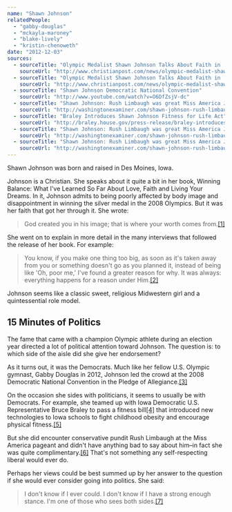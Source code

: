 ```yaml
---
name: "Shawn Johnson"
relatedPeople:
  - "gabby-douglas"
  - "mckayla-maroney"
  - "blake-lively"
  - "kristin-chenoweth"
date: "2012-12-03"
sources:
  - sourceTitle: "Olympic Medalist Shawn Johnson Talks About Faith in 'Winning Balance' Memoir"
    sourceUrl: "http://www.christianpost.com/news/olympic-medalist-shawn-johnson-christian-faith-winning-balance-book-78206/"
  - sourceTitle: "Olympic Medalist Shawn Johnson Talks About Faith in 'Winning Balance' Memoir"
    sourceUrl: "http://www.christianpost.com/news/olympic-medalist-shawn-johnson-christian-faith-winning-balance-book-78206/"
  - sourceTitle: "Shawn Johnson Democratic National Convention"
    sourceUrl: "http://www.youtube.com/watch?v=O6DfZsjV-dc"
  - sourceTitle: "Shawn Johnson: Rush Limbaugh was great Miss America Judge"
    sourceUrl: "http://washingtonexaminer.com/shawn-johnson-rush-limbaugh-was-great-miss-america-judge/article/702651#.UKx0jIXJCBg"
  - sourceTitle: "Braley Introduces Shawn Johnson Fitness for Life Act"
    sourceUrl: "http://braley.house.gov/press-release/braley-introduces-shawn-johnson-fitness-life-act"
  - sourceTitle: "Shawn Johnson: Rush Limbaugh was great Miss America Judge"
    sourceUrl: "http://washingtonexaminer.com/shawn-johnson-rush-limbaugh-was-great-miss-america-judge/article/702651#.UKx0jIXJCBg"
  - sourceTitle: "Shawn Johnson: Rush Limbaugh was great Miss America Judge"
    sourceUrl: "http://washingtonexaminer.com/shawn-johnson-rush-limbaugh-was-great-miss-america-judge/article/702651#.UKx0jIXJCBg"
---
```


Shawn Johnson was born and raised in Des Moines, Iowa.

Johnson is a Christian. She speaks about it quite a bit in her book, Winning Balance: What I've Learned So Far About Love, Faith and Living Your Dreams. In it, Johnson admits to being poorly affected by body image and disappointment in winning the silver medal in the 2008 Olympics. But it was her faith that got her through it. She wrote:

>God created you in his image; that is where your worth comes from.<a class="source-citation" href="http://www.christianpost.com/news/olympic-medalist-shawn-johnson-christian-faith-winning-balance-book-78206/" title="Olympic Medalist Shawn Johnson Talks About Faith in &apos;Winning Balance&apos; Memoir">[1]</a>

She went on to explain in more detail in the many interviews that followed the release of her book. For example:

>You know, if you make one thing too big, as soon as it's taken away from you or something doesn't go as you planned it, instead of being like 'Oh, poor me,' I've found a greater reason for why. It was always: everything happens for a reason under Him.<a class="source-citation" href="http://www.christianpost.com/news/olympic-medalist-shawn-johnson-christian-faith-winning-balance-book-78206/" title="Olympic Medalist Shawn Johnson Talks About Faith in &apos;Winning Balance&apos; Memoir">[2]</a>

Johnson seems like a classic sweet, religious Midwestern girl and a quintessential role model.


## 15 Minutes of Politics

The fame that came with a champion Olympic athlete during an election year directed a lot of political attention toward Johnson. The question is: to which side of the aisle did she give her endorsement?

As it turns out, it was the Democrats. Much like her fellow U.S. Olympic gymnast, Gabby Douglas in 2012, Johnson led the crowd at the 2008 Democratic National Convention in the Pledge of Allegiance.<a class="source-citation" href="http://www.youtube.com/watch?v=O6DfZsjV-dc" title="Shawn Johnson Democratic National Convention">[3]</a>

On the occasion she sides with politicians, it seems to usually be with Democrats. For example, she teamed up with Iowa Democratic U.S. Representative Bruce Braley to pass a fitness bill<a class="source-citation" href="http://washingtonexaminer.com/shawn-johnson-rush-limbaugh-was-great-miss-america-judge/article/702651#.UKx0jIXJCBg" title="Shawn Johnson: Rush Limbaugh was great Miss America Judge">[4]</a> that introduced new technologies to Iowa schools to fight childhood obesity and encourage physical fitness.<a class="source-citation" href="http://braley.house.gov/press-release/braley-introduces-shawn-johnson-fitness-life-act" title="Braley Introduces Shawn Johnson Fitness for Life Act">[5]</a>

But she did encounter conservative pundit Rush Limbaugh at the Miss America pageant and didn't have anything bad to say about him–in fact she was quite complimentary.<a class="source-citation" href="http://washingtonexaminer.com/shawn-johnson-rush-limbaugh-was-great-miss-america-judge/article/702651#.UKx0jIXJCBg" title="Shawn Johnson: Rush Limbaugh was great Miss America Judge">[6]</a> That's not something any self-respecting liberal would ever do.

Perhaps her views could be best summed up by her answer to the question if she would ever consider going into politics. She said:

>I don't know if I ever could. I don't know if I have a strong enough stance. I'm one of those who sees both sides.<a class="source-citation" href="http://washingtonexaminer.com/shawn-johnson-rush-limbaugh-was-great-miss-america-judge/article/702651#.UKx0jIXJCBg" title="Shawn Johnson: Rush Limbaugh was great Miss America Judge">[7]</a>